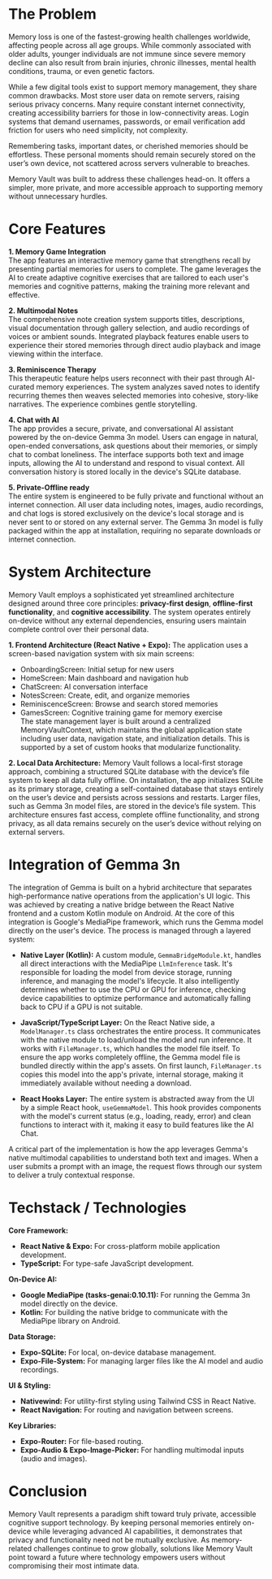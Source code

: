 # The Problem
Memory loss is one of the fastest-growing health challenges worldwide, affecting people across all age groups. While commonly associated with older adults, younger individuals are not immune since severe memory decline can also result from brain injuries, chronic illnesses, mental health conditions, trauma, or even genetic factors.

While a few digital tools exist to support memory management, they share common drawbacks. Most store user data on remote servers, raising serious privacy concerns. Many require constant internet connectivity, creating accessibility barriers for those in low-connectivity areas. Login systems that demand usernames, passwords, or email verification add friction for users who need simplicity, not complexity.

Remembering tasks, important dates, or cherished memories should be effortless. These personal moments should remain securely stored on the user’s own device, not scattered across servers vulnerable to breaches.

Memory Vault was built to address these challenges head-on. It offers a simpler, more private, and more accessible approach to supporting memory without unnecessary hurdles.

# Core Features

**1. Memory Game Integration**  
The app features an interactive memory game that strengthens recall by presenting partial memories for users to complete. The game leverages the AI to create adaptive cognitive exercises that are tailored to each user's memories and cognitive patterns, making the training more relevant and effective.

**2. Multimodal Notes**  
The comprehensive note creation system supports titles, descriptions, visual documentation through gallery selection, and audio recordings of voices or ambient sounds. Integrated playback features enable users to experience their stored memories through direct audio playback and image viewing within the interface.

**3. Reminiscence Therapy**  
This therapeutic feature helps users reconnect with their past through AI-curated memory experiences. The system analyzes saved notes to identify recurring themes then weaves selected memories into cohesive, story-like narratives. The experience combines gentle storytelling.

**4. Chat with AI**  
The app provides a secure, private, and conversational AI assistant powered by the on-device Gemma 3n model. Users can engage in natural, open-ended conversations, ask questions about their memories, or simply chat to combat loneliness. The interface supports both text and image inputs, allowing the AI to understand and respond to visual context. All conversation history is stored locally in the device's SQLite database.

**5. Private-Offline ready**  
The entire system is engineered to be fully private and functional without an internet connection. All user data including notes, images, audio recordings, and chat logs is stored exclusively on the device's local storage and is never sent to or stored on any external server. The Gemma 3n model is fully packaged within the app at installation, requiring no separate downloads or internet connection.


# System Architecture
Memory Vault employs a sophisticated yet streamlined architecture designed around three core principles: **privacy-first design**, **offline-first functionality**, and **cognitive accessibility**. The system operates entirely on-device without any external dependencies, ensuring users maintain complete control over their personal data.

**1. Frontend Architecture (React Native + Expo):** The application uses a screen-based navigation system with six main screens:
   - OnboardingScreen: Initial setup for new users
   - HomeScreen: Main dashboard and navigation hub
   - ChatScreen: AI conversation interface
   - NotesScreen: Create, edit, and organize memories
   - ReminiscenceScreen: Browse and search stored memories
   - GamesScreen: Cognitive training game for memory exercise  
The state management layer is built around a centralized MemoryVaultContext, which maintains the global application state including user data, navigation state, and initialization details. This is supported by a set of custom hooks that modularize functionality.

**2. Local Data Architecture:** Memory Vault follows a local-first storage approach, combining a structured SQLite database with the device’s file system to keep all data fully offline. On installation, the app initializes SQLite as its primary storage, creating a self-contained database that stays entirely on the user’s device and persists across sessions and restarts. Larger files, such as Gemma 3n model files, are stored in the device’s file system. This architecture ensures fast access, complete offline functionality, and strong privacy, as all data remains securely on the user’s device without relying on external servers.

# Integration of Gemma 3n
The integration of Gemma is built on a hybrid architecture that separates high-performance native operations from the application's UI logic. This was achieved by creating a native bridge between the React Native frontend and a custom Kotlin module on Android. At the core of this integration is Google's MediaPipe framework, which runs the Gemma model directly on the user's device. The process is managed through a layered system:

- **Native Layer (Kotlin):** A custom module, `GemmaBridgeModule.kt`, handles all direct interactions with the MediaPipe `LlmInference` task. It's responsible for loading the model from device storage, running inference, and managing the model's lifecycle. It also intelligently determines whether to use the CPU or GPU for inference, checking device capabilities to optimize performance and automatically falling back to CPU if a GPU is not suitable.

- **JavaScript/TypeScript Layer:** On the React Native side, a `ModelManager.ts` class orchestrates the entire process. It communicates with the native module to load/unload the model and run inference. It works with `FileManager.ts`, which handles the model file itself. To ensure the app works completely offline, the Gemma model file is bundled directly within the app's assets. On first launch, `FileManager.ts` copies this model into the app's private, internal storage, making it immediately available without needing a download.

- **React Hooks Layer:** The entire system is abstracted away from the UI by a simple React hook, `useGemmaModel`. This hook provides components with the model's current status (e.g., loading, ready, error) and clean functions to interact with it, making it easy to build features like the AI Chat.

A critical part of the implementation is how the app leverages Gemma's native multimodal capabilities to understand both text and images. When a user submits a prompt with an image, the request flows through our system to deliver a truly contextual response.

# Techstack / Technologies 
**Core Framework:**
- **React Native & Expo:** For cross-platform mobile application development.
- **TypeScript:** For type-safe JavaScript development.

**On-Device AI:**
- **Google MediaPipe (tasks-genai:0.10.11):** For running the Gemma 3n model directly on the device.
- **Kotlin:** For building the native bridge to communicate with the MediaPipe library on Android.

**Data Storage:**
- **Expo-SQLite:** For local, on-device database management.
- **Expo-File-System:** For managing larger files like the AI model and audio recordings.

**UI & Styling:**
- **Nativewind:** For utility-first styling using Tailwind CSS in React Native.
- **React Navigation:** For routing and navigation between screens.

**Key Libraries:**
- **Expo-Router:** For file-based routing.
- **Expo-Audio & Expo-Image-Picker:** For handling multimodal inputs (audio and images).


# Conclusion
Memory Vault represents a paradigm shift toward truly private, accessible cognitive support technology. By keeping personal memories entirely on-device while leveraging advanced AI capabilities, it demonstrates that privacy and functionality need not be mutually exclusive. As memory-related challenges continue to grow globally, solutions like Memory Vault point toward a future where technology empowers users without compromising their most intimate data.
